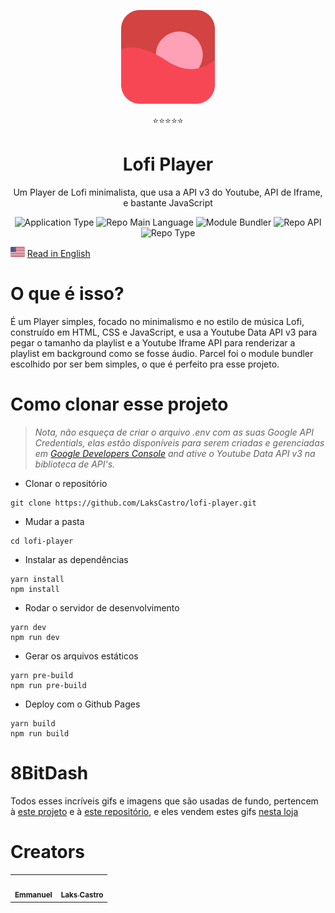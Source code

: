<p align="center">
  <img src="/public/favicon.png" width="150" />
</p>
<p align="center">⭐⭐⭐⭐⭐</p>
<h1 align="center">Lofi Player</h1>
<p align="center">Um Player de Lofi minimalista, que usa a API v3 do Youtube, API de Iframe, e bastante JavaScript</p>  
<p align="center">
  <img  src="https://img.shields.io/badge/application-music_player-blue" alt="Application Type" />
  <img  src="https://img.shields.io/badge/language-javascript-yellow" alt="Repo Main Language" />
  <img  src="https://img.shields.io/badge/bundler-parcel-blueviolet" alt="Module Bundler" />
  <img  src="https://img.shields.io/badge/api-youtube_iframe_google-success" alt="Repo API" />
  <img  src="https://img.shields.io/badge/type-project-green" alt="Repo Type" />
</p>


<p>
  <img src="./public/en.png" alt="English" height="16">
  <a href="https://github.com/LaksCastro/lofi-player/blob/master/README.md">Read in English</a>
</p>

# O que é isso?
É um Player simples, focado no minimalismo e no estilo de música Lofi, construído em HTML, CSS e JavaScript, e usa a Youtube Data API v3 para pegar o tamanho da playlist e a Youtube Iframe API para renderizar a playlist em background como se fosse áudio. Parcel foi o module bundler escolhido por ser bem simples, o que é perfeito pra esse projeto.

# Como clonar esse projeto
> _Nota, não esqueça de criar o arquivo .env com as suas Google API Credentials, elas estão disponíveis para serem criadas e gerenciadas em [Google Developers Console](https://console.developers.google.com/apis/dashboard) and ative o Youtube Data API v3 na biblioteca de API's._
- Clonar o repositório
```
git clone https://github.com/LaksCastro/lofi-player.git
```
- Mudar a pasta
```
cd lofi-player
```
- Instalar as dependências
```
yarn install
npm install
```
- Rodar o servidor de desenvolvimento
```
yarn dev
npm run dev
```
- Gerar os arquivos estáticos
```
yarn pre-build 
npm run pre-build
```
- Deploy com o Github Pages
```
yarn build
npm run build
```

# 8BitDash
Todos esses incríveis gifs e imagens que são usadas de fundo, pertencem à [este projeto](http://www.8bitdash.com/) e à [este repositório](https://github.com/andumorie/8bitdash.github.io/), e eles vendem estes gifs [nesta loja](https://8bitdash.threadless.com/)

# Creators
<table>
  <tr>
    <td align="center">
      <a href="https://github.com/mannoeu">
        <img src="https://avatars0.githubusercontent.com/u/53797821?s=460&v=4" width="100px;" alt=""/><br />
       <sub><b>Emmanuel</b></sub>
      </a>
    </td>
    <td align="center">
      <a href="https://github.com/LaksCastro">
        <img src="https://avatars2.githubusercontent.com/u/51419598?s=400&v=4" width="100px;" alt=""/><br />
       <sub><b>Laks Castro</b></sub>
      </a>
    </td>
 </table>
 
